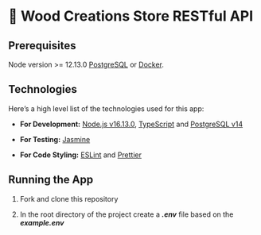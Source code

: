 # :rocket: Wood Creations Store RESTful API

## Prerequisites

Node version >= 12.13.0
[PostgreSQL](https://www.postgresql.org/) or [Docker](https://www.docker.com/).

## Technologies

Here’s a high level list of the technologies used for this app:

- **For Development:** [Node.js v16.13.0](https://nodejs.org/en/), [TypeScript](https://www.typescriptlang.org/) and [PostgreSQL v14](https://www.postgresql.org/download/)

- **For Testing:** [Jasmine](https://www.npmjs.com/package/jasmine)

- **For Code Styling:** [ESLint](https://eslint.org/) and [Prettier](https://prettier.io/)

## Running the App

1. Fork and clone this repository

2. In the root directory of the project create a **_.env_** file based on the **_example.env_**



<!-- 2. To install the dependencies of the app, run in the project directory `npm install` or `npm i`

3. Set up the databases for development and testing as described in the [DATABASE_SETUP.md]()

4. Set up environment:


5. Make sure your database is up and running -->
